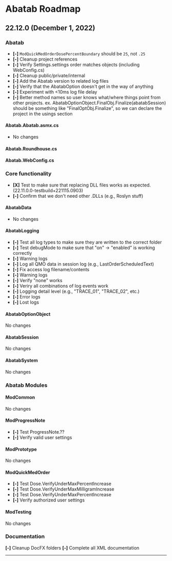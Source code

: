# Abatab Roadmap

## 22.12.0 (December 1, 2022)

### Abatab

* **[-]** `ModQuickMedOrderDosePercentBoundary` should be `25`, not `.25`
* **[-]** Cleanup project references
* **[-]** Verify Settings.settings order matches objects (including WebConfig.cs)
* **[-]** Cleanup public/private/internal
* **[-]** Add the Abatab version to related log files
* **[-]** Verify that the AbatabOption doesn't get in the way of anything
* **[-]** Experiment with <10ms log file delay
* **[-]** Better method names so user knows what/where things point from other projects. ex. AbatabOptionObject.FinalObj.Finalize(abatabSession) should be something like "FinalOptObj.Finalize", so we can declare the project in the usings section


#### Abatab.Abatab.asmx.cs

* No changes

#### Abatab.Roundhouse.cs

#### Abatab.WebConfig.cs

### Core functionality

* **[X]** Test to make sure that replacing DLL files works as expected. (22.11.0.0-testbuild+221115.0903)
* **[-]** Confirm that we don't need other .DLLs (e.g., Roslyn stuff)

#### AbatabData

* No changes

#### AbatabLogging

* **[-]** Test all log types to make sure they are written to the correct folder
* **[-]** Test debugMode to make sure that "on" -> "enabled" is working correctly
* **[-]** Warning logs
* **[-]** Log all QMO data in session log (e.g., LastOrderScheduledText)
* **[-]** Fix access log filename/contents
* **[-]** Warning logs
* **[-]** Verify "none" works
* **[-]** Veriry all combinations of log events work
* **[-]** Logging detail level (e.g., "TRACE_01", "TRACE_02", etc.)
* **[-]** Error logs
* **[-]** Lost logs

#### AbatabOptionObject

No changes

#### AbatabSession

No changes

#### AbatabSystem

No changes

### Abatab Modules

#### ModCommon

No changes

#### ModProgressNote

* **[-]** Test ProgressNote.??
* **[-]** Verify valid user settings

#### ModPrototype

No changes

#### ModQuickMedOrder

* **[-]** Test Dose.VerifyUnderMaxPercentIncrease
* **[-]** Test Dose.VerifyUnderMaxMilligramIncrease
* **[-]** Test Dose.VerifyUnderMaxPercentIncrease
* **[-]** Verify authorized user settings

#### ModTesting

No changes

### Documentation

**[-]** Cleanup DocFX folders
**[-]** Complete all XML documentation

***